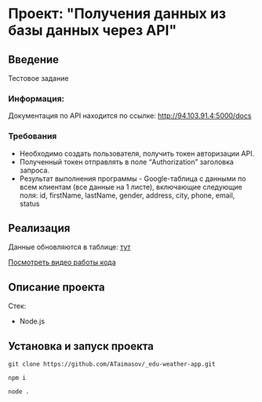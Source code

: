 # Проект: "Получения данных из базы данных через API"

## Введение

Тестовое задание

### Информация: 
Документация по API находится по ссылке: http://94.103.91.4:5000/docs

### Требования
- Необходимо создать пользователя, получить токен авторизации API.
- Полученный токен отправлять в поле “Authorization” заголовка запроса.
- Результат выполнения программы - Google-таблица с данными по всем клиентам (все данные на 1 листе), включающие следующие поля:
    id,
    firstName,
    lastName,
    gender,
    address,
    city,
    phone,
    email,
    status

## Реализация

Данные обновляются в таблице: <a href="https://docs.google.com/spreadsheets/d/1yoi6OwqfY6iPBjidodr8aqdlINSt9mnju1U9KCr4roI/edit?hl=ru&gid=0#gid=0">тут</a>

<a href="./readme_dir/test-video.mp4">Посмотреть видео работы кода</a>

## Описание проекта 

Стек: 
- Node.js


## Установка и запуск проекта

```
git clone https://github.com/ATaimasov/_edu-weather-app.git
```

```
npm i
```

```
node .
```


